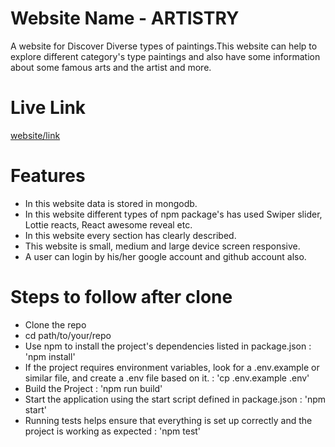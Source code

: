 
# Website Name - ARTISTRY

A website for Discover Diverse types of paintings.This website  can help to explore different category's type paintings and also have some information about some famous arts and the artist and more.


# Live Link

[website/link](https://assignment-10-ceab3.web.app)

# Features


- In this website data is stored in mongodb. 
- In this website different types of npm package's  has used Swiper slider, Lottie reacts, React awesome reveal etc.
- In this website every section has clearly described.
- This website is small, medium and large device screen responsive.
- A user can login by his/her google account and github account also.


# Steps to follow after clone


- Clone the repo
- cd path/to/your/repo
- Use npm  to install the project's dependencies listed in package.json  :  'npm install'
- If the project requires environment variables, look for a .env.example or similar file, and create a .env file based on it.  :  'cp .env.example .env'
- Build the Project :  'npm run build'
- Start the application using the start script defined in package.json  :  'npm start'
- Running tests helps ensure that everything is set up correctly and the project is working as expected  :  'npm test'






